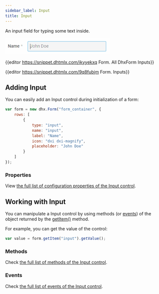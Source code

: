 ```yaml
---
sidebar_label: Input
title: Input
---          
```


An input field for typing some text inside.

![Input control](../assets/form/form_input.png)

{{editor    https://snippet.dhtmlx.com/ikyyekxq	Form. All DhxForm Inputs}}

{{editor	https://snippet.dhtmlx.com/9q8fubjm	Form. Inputs}}

## Adding Input 

You can easily add an Input control during initialization of a form:

~~~js
var form = new dhx.Form("form_container", {
	rows: [
    	{
			type: "input",
            name: "input",
            label: "Name",
            icon: "dxi dxi-magnify",
            placeholder: "John Doe"           
	 	} 
    ]
});
~~~

### Properties

View [the full list of configuration properties of the Input control](form/api/input/api_input_properties.md).

## Working with Input

You can manipulate a Input control by using methods (or [events](#eventhandling)) of the object returned by the [getItem()](form/api/form_getitem_method.md) method.

For example, you can get the value of the control:

~~~js
var value = form.getItem("input").getValue();
~~~

### Methods

Check [the full list of methods of the Input control](form/api/api_overview.md#input-methods).

### Events

Check [the full list of events of the Input control](form/api/api_overview.md#input-events).